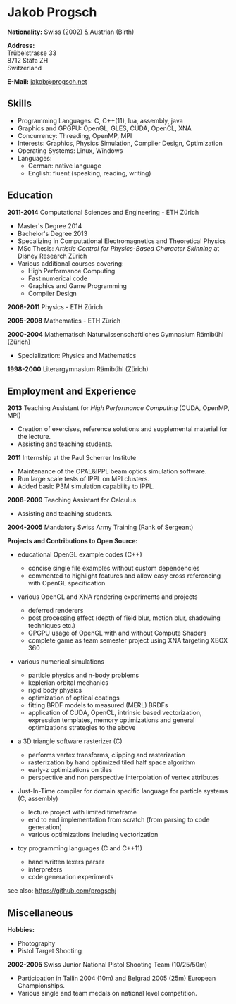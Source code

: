 Jakob Progsch
=============
**Nationality:** Swiss (2002) & Austrian (Birth)

**Address:**  
Trübelstrasse 33  
8712 Stäfa ZH  
Switzerland  

**E-Mail:** jakob@progsch.net

Skills
------

* Programming Languages: C, C++(11), lua, assembly, java
* Graphics and GPGPU: OpenGL, GLES, CUDA, OpenCL, XNA
* Concurrency: Threading, OpenMP, MPI
* Interests: Graphics, Physics Simulation, Compiler Design, Optimization
* Operating Systems: Linux, Windows
* Languages:
   - German: native language
   - English: fluent (speaking, reading, writing)

Education
---------

**2011-2014** Computational Sciences and Engineering - ETH Zürich
* Master's Degree 2014
* Bachelor's Degree 2013
* Specalizing in Computational Electromagnetics and Theoretical Physics
* MSc Thesis: _Artistic Control for Physics-Based Character Skinning_ at Disney Research Zürich
* Various additional courses covering:
    - High Performance Computing
    - Fast numerical code
    - Graphics and Game Programming
    - Compiler Design

**2008-2011**
Physics - ETH Zürich

**2005-2008**
Mathematics - ETH Zürich

**2000-2004**
Mathematisch Naturwissenschaftliches Gymnasium Rämibühl (Zürich)

* Specialization: Physics and Mathematics

**1998-2000** Literargymnasium Rämibühl (Zürich)

Employment and Experience
-------------------------

**2013** Teaching Assistant for _High Performance Computing_ (CUDA, OpenMP, MPI)
* Creation of exercises, reference solutions and supplemental material for the lecture.
* Assisting and teaching students.

**2011** Internship at the Paul Scherrer Institute

* Maintenance of the OPAL&IPPL beam optics simulation software.
* Run large scale tests of IPPL on MPI clusters.
* Added basic P3M simulation capability to IPPL.

**2008-2009** Teaching Assistant for Calculus

* Assisting and teaching students.

**2004-2005** Mandatory Swiss Army Training (Rank of Sergeant)

**Projects and Contributions to Open Source:**

* educational OpenGL example codes (C++)
    - concise single file examples without custom dependencies
    - commented to highlight features and allow easy cross referencing with OpenGL specification

* various OpenGL and XNA rendering experiments and projects
    - deferred renderers
    - post processing effect (depth of field blur, motion blur, shadowing techniques etc.)
    - GPGPU usage of OpenGL with and without Compute Shaders
    - complete game as team semester project using XNA targeting XBOX 360

* various numerical simulations
    - particle physics and n-body problems
    - keplerian orbital mechanics
    - rigid body physics
    - optimization of optical coatings
    - fitting BRDF models to measured (MERL) BRDFs
    - application of CUDA, OpenCL, intrinsic based vectorization, expression templates,
    memory optimizations and general optimizations strategies to the above

* a 3D triangle software rasterizer (C)
    - performs vertex transforms, clipping and rasterization
    - rasterization by hand optimized tiled half space algorithm
    - early-z optimizations on tiles
    - perspective and non perspective interpolation of vertex attributes

* Just-In-Time compiler for domain specific language for particle systems (C, assembly)
    - lecture project with limited timeframe
    - end to end implementation from scratch (from parsing to code generation)
    - various optimizations including vectorization

* toy programming languages (C and C++11)
    - hand written lexers parser
    - interpreters
    - code generation experiments

see also: https://github.com/progschj

Miscellaneous
-------------

**Hobbies:**

* Photography
* Pistol Target Shooting

**2002-2005** Swiss Junior National Pistol Shooting Team (10/25/50m)

* Participation in Tallin 2004 (10m) and Belgrad 2005 (25m) European Championships.
* Various single and team medals on national level competition.
